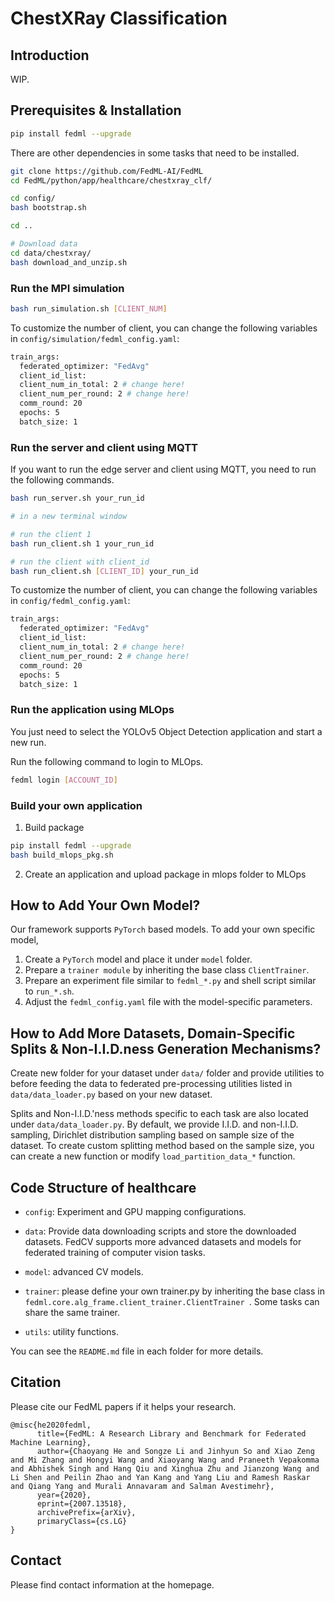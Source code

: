 # ChestXRay Classification

## Introduction

WIP.

## Prerequisites & Installation

```bash
pip install fedml --upgrade
```

There are other dependencies in some tasks that need to be installed.

```bash
git clone https://github.com/FedML-AI/FedML
cd FedML/python/app/healthcare/chestxray_clf/

cd config/
bash bootstrap.sh

cd ..

# Download data
cd data/chestxray/
bash download_and_unzip.sh
```

### Run the MPI simulation

```bash
bash run_simulation.sh [CLIENT_NUM]
```

To customize the number of client, you can change the following variables in `config/simulation/fedml_config.yaml`:

```bash
train_args:
  federated_optimizer: "FedAvg"
  client_id_list:
  client_num_in_total: 2 # change here!
  client_num_per_round: 2 # change here!
  comm_round: 20
  epochs: 5
  batch_size: 1
```

### Run the server and client using MQTT

If you want to run the edge server and client using MQTT, you need to run the following commands.

```bash
bash run_server.sh your_run_id

# in a new terminal window

# run the client 1
bash run_client.sh 1 your_run_id

# run the client with client_id
bash run_client.sh [CLIENT_ID] your_run_id
```

To customize the number of client, you can change the following variables in `config/fedml_config.yaml`:

```bash
train_args:
  federated_optimizer: "FedAvg"
  client_id_list:
  client_num_in_total: 2 # change here!
  client_num_per_round: 2 # change here!
  comm_round: 20
  epochs: 5
  batch_size: 1
```

### Run the application using MLOps

You just need to select the YOLOv5 Object Detection application and start a new run.

Run the following command to login to MLOps.

```bash
fedml login [ACCOUNT_ID]
```

### Build your own application

1. Build package

```bash
pip install fedml --upgrade
bash build_mlops_pkg.sh
```

2. Create an application and upload package in mlops folder to MLOps

## How to Add Your Own Model?

Our framework supports `PyTorch` based models. To add your own specific model,

1. Create a `PyTorch` model and place it under `model` folder.
2. Prepare a `trainer module` by inheriting the base class `ClientTrainer`.
3. Prepare an experiment file similar to `fedml_*.py` and shell script similar to `run_*.sh`.
4. Adjust the `fedml_config.yaml` file with the model-specific parameters.

## How to Add More Datasets, Domain-Specific Splits & Non-I.I.D.ness Generation Mechanisms?

Create new folder for your dataset under `data/` folder and provide utilities to before feeding the data to federated pre-processing utilities listed in `data/data_loader.py` based on your new dataset.

Splits and Non-I.I.D.'ness methods specific to each task are also located under `data/data_loader.py`. By default, we provide I.I.D. and non-I.I.D. sampling, Dirichlet distribution sampling based on sample size of the dataset. To create custom splitting method based on the sample size, you can create a new function or modify `load_partition_data_*` function.

## Code Structure of healthcare

- `config`: Experiment and GPU mapping configurations.

- `data`: Provide data downloading scripts and store the downloaded datasets. FedCV supports more advanced datasets and models for federated training of computer vision tasks.
- `model`: advanced CV models.
- `trainer`: please define your own trainer.py by inheriting the base class in `fedml.core.alg_frame.client_trainer.ClientTrainer `. Some tasks can share the same trainer.
- `utils`: utility functions.

You can see the `README.md` file in each folder for more details.

## Citation

Please cite our FedML papers if it helps your research.

```text
@misc{he2020fedml,
      title={FedML: A Research Library and Benchmark for Federated Machine Learning},
      author={Chaoyang He and Songze Li and Jinhyun So and Xiao Zeng and Mi Zhang and Hongyi Wang and Xiaoyang Wang and Praneeth Vepakomma and Abhishek Singh and Hang Qiu and Xinghua Zhu and Jianzong Wang and Li Shen and Peilin Zhao and Yan Kang and Yang Liu and Ramesh Raskar and Qiang Yang and Murali Annavaram and Salman Avestimehr},
      year={2020},
      eprint={2007.13518},
      archivePrefix={arXiv},
      primaryClass={cs.LG}
}
```

## Contact

Please find contact information at the homepage.
